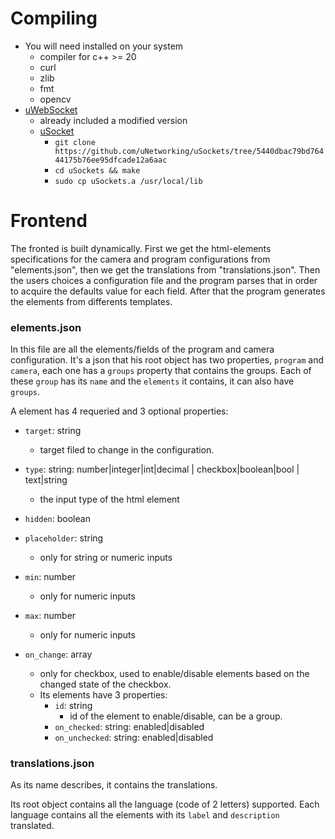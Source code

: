 # Compiling
- You will need installed on your system
    - compiler for c++ >= 20
    - curl
    - zlib
    - fmt
    - opencv
- [uWebSocket](https://github.com/uNetworking/uWebSockets/)
    - already included a modified version
    - [uSocket](https://github.com/uNetworking/uSockets/tree/5440dbac79bd76444175b76ee95dfcade12a6aac)
        - `git clone https://github.com/uNetworking/uSockets/tree/5440dbac79bd76444175b76ee95dfcade12a6aac`
        - `cd uSockets && make`
        - `sudo cp uSockets.a /usr/local/lib`

# Frontend
The fronted is built dynamically. First we get the html-elements specifications for the camera and program configurations from "elements.json", then we get the translations from "translations.json". Then the users choices a configuration file and the program parses that in order to acquire the defaults value for each field. After that the program generates the elements from differents templates.

### **elements.json**
In this file are all the elements/fields of the program and camera configuration. It's a json that his root object has two properties, `program` and `camera`, each one has a `groups` property that contains the groups. Each of these `group` has its `name` and the `elements` it contains, it can also have `groups`.

A element has 4 requeried and 3 optional properties:
- `target`: string
    - target filed to change in the configuration.

- `type`: string: number|integer|int|decimal | checkbox|boolean|bool | text|string
    - the input type of the html element

- `hidden`: boolean

- `placeholder`: string
    - only for string or numeric inputs

- `min`: number
    - only for numeric inputs

- `max`: number
    - only for numeric inputs

- `on_change`: array
    - only for checkbox, used to enable/disable elements based on the changed state of the checkbox.
    - Its elements have 3 properties:
        - `id`: string
            - id of the element to enable/disable, can be a group.
        - `on_checked`: string: enabled|disabled
        - `on_unchecked`: string: enabled|disabled

### **translations.json**
As its name describes, it contains the translations.

Its root object contains all the language (code of 2 letters) supported.
Each language contains all the elements with its `label` and `description` translated.